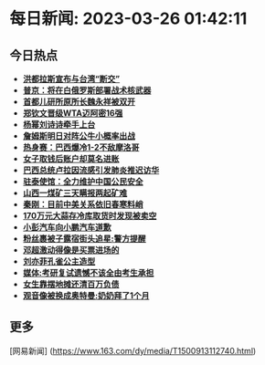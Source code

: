 
# 每日新闻: 2023-03-26 01:42:11
## 今日热点

- **[洪都拉斯宣布与台湾“断交”](https://www.163.com/search?keyword=%E6%B4%AA%E9%83%BD%E6%8B%89%E6%96%AF%E5%AE%A3%E5%B8%83%E4%B8%8E%E5%8F%B0%E6%B9%BE%E2%80%9C%E6%96%AD%E4%BA%A4%E2%80%9D)**
- **[普京：将在白俄罗斯部署战术核武器](https://www.163.com/search?keyword=%E6%99%AE%E4%BA%AC%EF%BC%9A%E5%B0%86%E5%9C%A8%E7%99%BD%E4%BF%84%E7%BD%97%E6%96%AF%E9%83%A8%E7%BD%B2%E6%88%98%E6%9C%AF%E6%A0%B8%E6%AD%A6%E5%99%A8)**
- **[首都儿研所原所长魏永祥被双开](https://www.163.com/search?keyword=%E9%A6%96%E9%83%BD%E5%84%BF%E7%A0%94%E6%89%80%E5%8E%9F%E6%89%80%E9%95%BF%E9%AD%8F%E6%B0%B8%E7%A5%A5%E8%A2%AB%E5%8F%8C%E5%BC%80)**
- **[郑钦文晋级WTA迈阿密16强](https://www.163.com/search?keyword=%E9%83%91%E9%92%A6%E6%96%87%E6%99%8B%E7%BA%A7WTA%E8%BF%88%E9%98%BF%E5%AF%8616%E5%BC%BA)**
- **[杨幂刘诗诗牵手上台](https://www.163.com/search?keyword=%E6%9D%A8%E5%B9%82%E5%88%98%E8%AF%97%E8%AF%97%E7%89%B5%E6%89%8B%E4%B8%8A%E5%8F%B0)**
- **[詹姆斯明日对阵公牛小概率出战](https://www.163.com/search?keyword=%E8%A9%B9%E5%A7%86%E6%96%AF%E6%98%8E%E6%97%A5%E5%AF%B9%E9%98%B5%E5%85%AC%E7%89%9B%E5%B0%8F%E6%A6%82%E7%8E%87%E5%87%BA%E6%88%98)**
- **[热身赛：巴西爆冷1-2不敌摩洛哥](https://www.163.com/search?keyword=%E7%83%AD%E8%BA%AB%E8%B5%9B%EF%BC%9A%E5%B7%B4%E8%A5%BF%E7%88%86%E5%86%B71-2%E4%B8%8D%E6%95%8C%E6%91%A9%E6%B4%9B%E5%93%A5)**
- **[女子取钱后账户却莫名进账](https://www.163.com/search?keyword=%E5%A5%B3%E5%AD%90%E5%8F%96%E9%92%B1%E5%90%8E%E8%B4%A6%E6%88%B7%E5%8D%B4%E8%8E%AB%E5%90%8D%E8%BF%9B%E8%B4%A6)**
- **[巴西总统卢拉因流感引发肺炎推迟访华](https://www.163.com/search?keyword=%E5%B7%B4%E8%A5%BF%E6%80%BB%E7%BB%9F%E5%8D%A2%E6%8B%89%E5%9B%A0%E6%B5%81%E6%84%9F%E5%BC%95%E5%8F%91%E8%82%BA%E7%82%8E%E6%8E%A8%E8%BF%9F%E8%AE%BF%E5%8D%8E)**
- **[驻泰使馆：全力维护中国公民安全](https://www.163.com/search?keyword=%E9%A9%BB%E6%B3%B0%E4%BD%BF%E9%A6%86%EF%BC%9A%E5%85%A8%E5%8A%9B%E7%BB%B4%E6%8A%A4%E4%B8%AD%E5%9B%BD%E5%85%AC%E6%B0%91%E5%AE%89%E5%85%A8)**
- **[山西一煤矿三天瞒报两起矿难](https://www.163.com/search?keyword=%E5%B1%B1%E8%A5%BF%E4%B8%80%E7%85%A4%E7%9F%BF%E4%B8%89%E5%A4%A9%E7%9E%92%E6%8A%A5%E4%B8%A4%E8%B5%B7%E7%9F%BF%E9%9A%BE)**
- **[秦刚：目前中美关系依旧春寒料峭](https://www.163.com/search?keyword=%E7%A7%A6%E5%88%9A%EF%BC%9A%E7%9B%AE%E5%89%8D%E4%B8%AD%E7%BE%8E%E5%85%B3%E7%B3%BB%E4%BE%9D%E6%97%A7%E6%98%A5%E5%AF%92%E6%96%99%E5%B3%AD)**
- **[170万元大蒜存冷库取货时发现被卖空](https://www.163.com/search?keyword=170%E4%B8%87%E5%85%83%E5%A4%A7%E8%92%9C%E5%AD%98%E5%86%B7%E5%BA%93%E5%8F%96%E8%B4%A7%E6%97%B6%E5%8F%91%E7%8E%B0%E8%A2%AB%E5%8D%96%E7%A9%BA)**
- **[小彭汽车向小鹏汽车道歉](https://www.163.com/search?keyword=%E5%B0%8F%E5%BD%AD%E6%B1%BD%E8%BD%A6%E5%90%91%E5%B0%8F%E9%B9%8F%E6%B1%BD%E8%BD%A6%E9%81%93%E6%AD%89)**
- **[粉丝裹被子露宿街头追星:警方提醒](https://www.163.com/search?keyword=%E7%B2%89%E4%B8%9D%E8%A3%B9%E8%A2%AB%E5%AD%90%E9%9C%B2%E5%AE%BF%E8%A1%97%E5%A4%B4%E8%BF%BD%E6%98%9F+%E8%AD%A6%E6%96%B9%E6%8F%90%E9%86%92)**
- **[邓超激动得像是买票进场的](https://www.163.com/search?keyword=%E9%82%93%E8%B6%85%E6%BF%80%E5%8A%A8%E5%BE%97%E5%83%8F%E6%98%AF%E4%B9%B0%E7%A5%A8%E8%BF%9B%E5%9C%BA%E7%9A%84)**
- **[刘亦菲孔雀公主造型](https://www.163.com/search?keyword=%E5%88%98%E4%BA%A6%E8%8F%B2%E5%AD%94%E9%9B%80%E5%85%AC%E4%B8%BB%E9%80%A0%E5%9E%8B)**
- **[媒体:考研复试遗憾不该全由考生承担](https://www.163.com/search?keyword=%E5%AA%92%E4%BD%93%3A%E8%80%83%E7%A0%94%E5%A4%8D%E8%AF%95%E9%81%97%E6%86%BE%E4%B8%8D%E8%AF%A5%E5%85%A8%E7%94%B1%E8%80%83%E7%94%9F%E6%89%BF%E6%8B%85)**
- **[女生靠摆地摊还清百万负债](https://www.163.com/search?keyword=%E5%A5%B3%E7%94%9F%E9%9D%A0%E6%91%86%E5%9C%B0%E6%91%8A%E8%BF%98%E6%B8%85%E7%99%BE%E4%B8%87%E8%B4%9F%E5%80%BA)**
- **[观音像被换成奥特曼:奶奶拜了1个月](https://www.163.com/search?keyword=%E8%A7%82%E9%9F%B3%E5%83%8F%E8%A2%AB%E6%8D%A2%E6%88%90%E5%A5%A5%E7%89%B9%E6%9B%BC+%E5%A5%B6%E5%A5%B6%E6%8B%9C%E4%BA%861%E4%B8%AA%E6%9C%88)**

## 更多
[网易新闻] (https://www.163.com/dy/media/T1500913112740.html)
